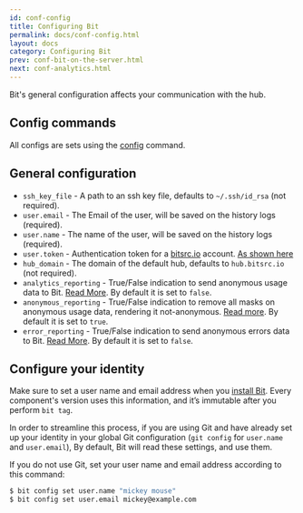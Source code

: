 ```yaml
---
id: conf-config
title: Configuring Bit
permalink: docs/conf-config.html
layout: docs
category: Configuring Bit
prev: conf-bit-on-the-server.html
next: conf-analytics.html
---
```


Bit's general configuration affects your communication with the hub.

## Config commands

All configs are sets using the [config](/docs/cli-config.html) command.

## General configuration

* `ssh_key_file` - A path to an ssh key file, defaults to `~/.ssh/id_rsa` (not required).
* `user.email` - The Email of the user, will be saved on the history logs (required).
* `user.name` - The name of the user, will be saved on the history logs (required).
* `user.token` - Authentication token for a [bitsrc.io](bitsrc.io) account. [As shown here](/docs/setup-authentication.html)
* `hub_domain` - The domain of the default hub, defaults to `hub.bitsrc.io` (not required).
* `analytics_reporting` - True/False indication to send anonymous usage data to Bit. [Read More](/docs/conf-analytics.html). By default it is set to `false`.
* `anonymous_reporting` - True/False indication to remove all masks on anonymous usage data, rendering it not-anonymous. [Read more](/docs/conf-analytics.html). By default it is set to `true`.
* `error_reporting` - True/False indication to send anonymous errors data to Bit. [Read More](/docs/conf-analytics.html). By default it is set to `false`.


## Configure your identity

Make sure to set a user name and email address when you [install Bit](/docs/installing-bit.html). Every component's version uses this information, and it’s immutable after you perform `bit tag`.

In order to streamline this process, if you are using Git and have already set up your identity in your global Git configuration (`git config` for `user.name` and `user.email`), By default, Bit will read these settings, and use them.

If you do not use Git, set your user name and email address according to this command:

```bash
$ bit config set user.name "mickey mouse"
$ bit config set user.email mickey@example.com
```

